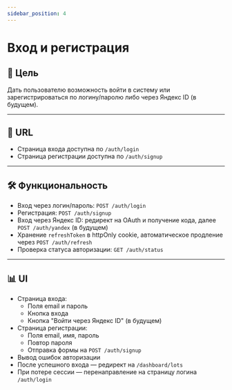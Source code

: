 ```yaml
---
sidebar_position: 4
---
```


# Вход и регистрация

## 📌 Цель
Дать пользователю возможность войти в систему или зарегистрироваться по логину/паролю либо через Яндекс ID (в будущем).

---

## 🔗 URL
- Страница входа доступна по `/auth/login`
- Страница регистрации доступна по `/auth/signup`

---

## 🛠️ Функциональность
- Вход через логин/пароль: `POST /auth/login`
- Регистрация: `POST /auth/signup`
- Вход через Яндекс ID: редирект на OAuth и получение кода, далее `POST /auth/yandex` (в будущем)
- Хранение `refreshToken` в httpOnly cookie, автоматическое продление через `POST /auth/refresh`
- Проверка статуса авторизации: `GET /auth/status`

---

## 📊 UI
- Страница входа:
    - Поля email и пароль
    - Кнопка входа
    - Кнопка "Войти через Яндекс ID" (в будущем)
- Страница регистрации:
    - Поля email, имя, пароль
    - Повтор пароля
    - Отправка формы на `POST /auth/signup`
- Вывод ошибок авторизации
- После успешного входа — редирект на `/dashboard/lots`
- При потере сессии — перенаправление на страницу логина `/auth/login`